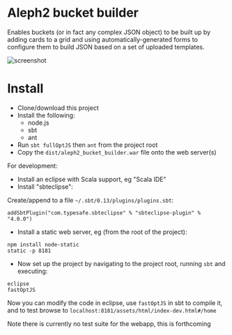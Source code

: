 # Aleph2 bucket builder

Enables buckets (or in fact any complex JSON object) to be built up by adding cards to a grid and using automatically-generated forms to configure them to build JSON based on a set of uploaded templates.

![screenshot](https://raw.githubusercontent.com/Alex-Ikanow/aleph2_bucket_builder/master/aleph2_bucket_builder.png)

# Install

* Clone/download this project
* Install the following:
   * node.js
   * sbt
   * ant
* Run `sbt fullOptJS` then `ant` from the project root
* Copy the `dist/aleph2_bucket_builder.war` file onto the web server(s)

For development:
* Install an eclipse with Scala support, eg "Scala IDE"
* Install "sbteclipse":

Create/append to a file `~/.sbt/0.13/plugins/plugins.sbt`:
```
addSbtPlugin("com.typesafe.sbteclipse" % "sbteclipse-plugin" % "4.0.0")
```

* Install a static web server, eg (from the root of the project):

```
npm install node-static
static -p 8181
```

* Now set up the project by navigating to the project root, running `sbt` and executing:
 
```
eclipse
fastOptJS
```

Now you can modify the code in eclipse, use `fastOptJS` in sbt to compile it, and to test browse to `localhost:8181/assets/html/index-dev.html#/home`

Note there is currently no test suite for the webapp, this is forthcoming


